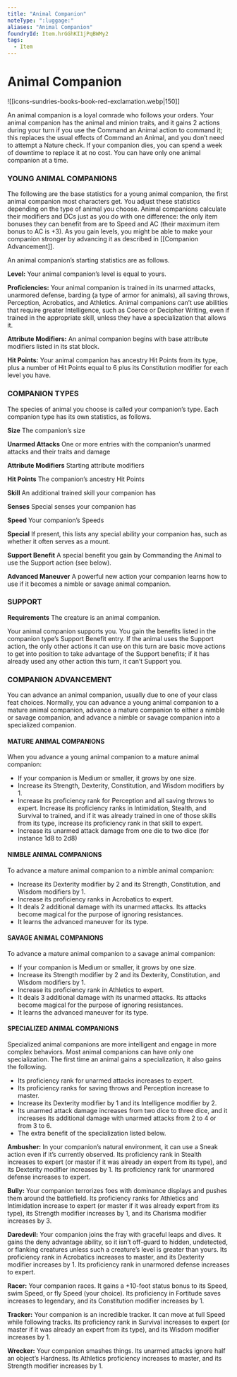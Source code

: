 ```yaml
---
title: "Animal Companion"
noteType: ":luggage:"
aliases: "Animal Companion"
foundryId: Item.hrGGhKI1jPqBWMy2
tags:
  - Item
---
```


# Animal Companion
![[icons-sundries-books-book-red-exclamation.webp|150]]

An animal companion is a loyal comrade who follows your orders. Your animal companion has the animal and minion traits, and it gains 2 actions during your turn if you use the Command an Animal action to command it; this replaces the usual effects of Command an Animal, and you don’t need to attempt a Nature check. If your companion dies, you can spend a week of downtime to replace it at no cost. You can have only one animal companion at a time.

### YOUNG ANIMAL COMPANIONS

The following are the base statistics for a young animal companion, the first animal companion most characters get. You adjust these statistics depending on the type of animal you choose. Animal companions calculate their modifiers and DCs just as you do with one difference: the only item bonuses they can benefit from are to Speed and AC (their maximum item bonus to AC is +3). As you gain levels, you might be able to make your companion stronger by advancing it as described in [[Companion Advancement]].

An animal companion’s starting statistics are as follows.

**Level:** Your animal companion’s level is equal to yours.

**Proficiencies:** Your animal companion is trained in its unarmed attacks, unarmored defense, barding (a type of armor for animals), all saving throws, Perception, Acrobatics, and Athletics. Animal companions can’t use abilities that require greater Intelligence, such as Coerce or Decipher Writing, even if trained in the appropriate skill, unless they have a specialization that allows it.

**Attribute Modifiers:** An animal companion begins with base attribute modifiers listed in its stat block.

**Hit Points:** Your animal companion has ancestry Hit Points from its type, plus a number of Hit Points equal to 6 plus its Constitution modifier for each level you have.

### COMPANION TYPES

The species of animal you choose is called your companion’s type. Each companion type has its own statistics, as follows.

**Size** The companion’s size

**Unarmed Attacks** One or more entries with the companion’s unarmed attacks and their traits and damage

**Attribute Modifiers** Starting attribute modifiers

**Hit Points** The companion’s ancestry Hit Points

**Skill** An additional trained skill your companion has

**Senses** Special senses your companion has

**Speed** Your companion’s Speeds

**Special** If present, this lists any special ability your companion has, such as whether it often serves as a mount.

**Support Benefit** A special benefit you gain by Commanding the Animal to use the Support action (see below).

**Advanced Maneuver** A powerful new action your companion learns how to use if it becomes a nimble or savage animal companion.

### SUPPORT 

**Requirements** The creature is an animal companion.

Your animal companion supports you. You gain the benefits listed in the companion type’s Support Benefit entry. If the animal uses the Support action, the only other actions it can use on this turn are basic move actions to get into position to take advantage of the Support benefits; if it has already used any other action this turn, it can’t Support you.

### COMPANION ADVANCEMENT

You can advance an animal companion, usually due to one of your class feat choices. Normally, you can advance a young animal companion to a mature animal companion, advance a mature companion to either a nimble or savage companion, and advance a nimble or savage companion into a specialized companion.

#### MATURE ANIMAL COMPANIONS

When you advance a young animal companion to a mature animal companion:

- If your companion is Medium or smaller, it grows by one size.
- Increase its Strength, Dexterity, Constitution, and Wisdom modifiers by 1.
- Increase its proficiency rank for Perception and all saving throws to expert. Increase its proficiency ranks in Intimidation, Stealth, and Survival to trained, and if it was already trained in one of those skills from its type, increase its proficiency rank in that skill to expert.
- Increase its unarmed attack damage from one die to two dice (for instance 1d8 to 2d8)

#### NIMBLE ANIMAL COMPANIONS

To advance a mature animal companion to a nimble animal companion:

- Increase its Dexterity modifier by 2 and its Strength, Constitution, and Wisdom modifiers by 1.
- Increase its proficiency ranks in Acrobatics to expert.
- It deals 2 additional damage with its unarmed attacks. Its attacks become magical for the purpose of ignoring resistances.
- It learns the advanced maneuver for its type.

#### SAVAGE ANIMAL COMPANIONS

To advance a mature animal companion to a savage animal companion:

- If your companion is Medium or smaller, it grows by one size.
- Increase its Strength modifier by 2 and its Dexterity, Constitution, and Wisdom modifiers by 1.
- Increase its proficiency rank in Athletics to expert.
- It deals 3 additional damage with its unarmed attacks. Its attacks become magical for the purpose of ignoring resistances.
- It learns the advanced maneuver for its type.

#### SPECIALIZED ANIMAL COMPANIONS

Specialized animal companions are more intelligent and engage in more complex behaviors. Most animal companions can have only one specialization. The first time an animal gains a specialization, it also gains the following.

- Its proficiency rank for unarmed attacks increases to expert.
- Its proficiency ranks for saving throws and Perception increase to master.
- Increase its Dexterity modifier by 1 and its Intelligence modifier by 2.
- Its unarmed attack damage increases from two dice to three dice, and it increases its additional damage with unarmed attacks from 2 to 4 or from 3 to 6.
- The extra benefit of the specialization listed below.

**Ambusher:** In your companion’s natural environment, it can use a Sneak action even if it’s currently observed. Its proficiency rank in Stealth increases to expert (or master if it was already an expert from its type), and its Dexterity modifier increases by 1. Its proficiency rank for unarmored defense increases to expert.

**Bully:** Your companion terrorizes foes with dominance displays and pushes them around the battlefield. Its proficiency ranks for Athletics and Intimidation increase to expert (or master if it was already expert from its type), its Strength modifier increases by 1, and its Charisma modifier increases by 3.

**Daredevil:** Your companion joins the fray with graceful leaps and dives. It gains the deny advantage ability, so it isn’t off-guard to hidden, undetected, or flanking creatures unless such a creature’s level is greater than yours. Its proficiency rank in Acrobatics increases to master, and its Dexterity modifier increases by 1. Its proficiency rank in unarmored defense increases to expert.

**Racer:** Your companion races. It gains a +10-foot status bonus to its Speed, swim Speed, or fly Speed (your choice). Its proficiency in Fortitude saves increases to legendary, and its Constitution modifier increases by 1.

**Tracker:** Your companion is an incredible tracker. It can move at full Speed while following tracks. Its proficiency rank in Survival increases to expert (or master if it was already an expert from its type), and its Wisdom modifier increases by 1.

**Wrecker:** Your companion smashes things. Its unarmed attacks ignore half an object’s Hardness. Its Athletics proficiency increases to master, and its Strength modifier increases by 1.
